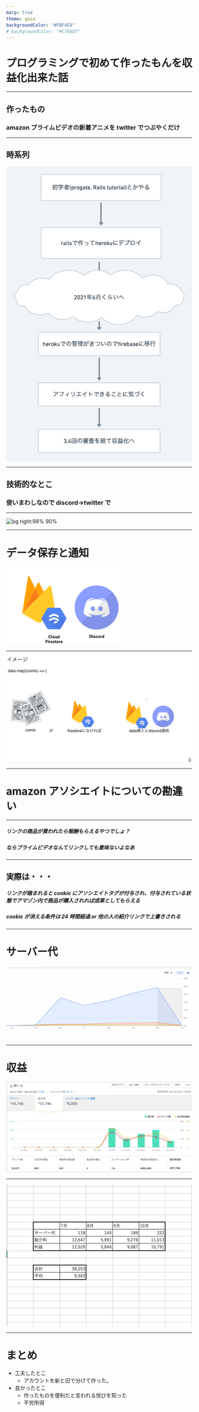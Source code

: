 ```yaml
---
marp: true
theme: gaia
backgroundColor: "#FBF4E9"
# backgroundColor: "#C7E6D7"
---
```


<!--
_footer: "ひろなか"

-->

# プログラミングで初めて作ったもんを収益化出来た話<!-- fit -->

---

## 作ったもの

### amazon プライムビデオの新着アニメを twitter でつぶやくだけ

---

## 時系列

![bg right:30% 120%](./public/animebot/untitled@2x.png)

---

## 技術的なとこ

### 使いまわしなので discord→twitter で

---

![bg right:98% 90%](https://user-images.githubusercontent.com/43399066/86884715-eef65980-c12e-11ea-8854-effb84a07bb6.png)

---

# データ保存と通知

![bg left:30% 100%](./public/web-comic/dataNotice.png)

---

![bg 90%](./public/web-comic/discord.png)

---

# amazon アソシエイトについての勘違い<!-- fit -->

---

##### リンクの商品が買われたら報酬もらえるやつでしょ？

##### ならプライムビデオなんてリンクしても意味ないよなあ

---

## 実際は・・・

##### リンクが踏まれると cookie にアソシエイトタグが付与され、付与されている状態でアマゾン内で商品が購入されれば成果としてもらえる

##### cookie が消える条件は 24 時間経過 or 他の人の紹介リンクで上書きされる

---

# サーバー代

![bg 100%](./public/animebot/firebase.png)

---

# 収益

![bg 100%](./public/animebot/amazon.png)

---

![bg 8](./public/animebot/return.png)

---

# まとめ

- 工夫したとこ
  - アカウントを新と旧で分けて作った。
- 良かったとこ
  - 作ったものを便利だと言われる悦びを知った
  - 不労所得
